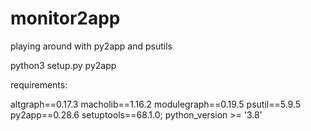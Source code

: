 # monitor2app
playing around with py2app and psutils

python3 setup.py py2app


requirements:

altgraph==0.17.3
macholib==1.16.2
modulegraph==0.19.5
psutil==5.9.5
py2app==0.28.6
setuptools==68.1.0; python_version >= '3.8'
